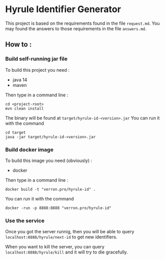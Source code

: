 # Hyrule Identifier Generator

This project is based on the requirements found in the file `request.md`.
You may found the answers to those requirements in the file `answers.md`.

## How to :

### Build self-running jar file

To build this project you need :
- java 14
- maven

Then type in a command line :
```shell script
cd <project-root>
mvn clean install
```

The binary will be found at `target/hyrule-id-<version>.jar`
You can run it with the command
```shell script
cd target
java -jar target/hyrule-id-<version>.jar
``` 

### Build docker image

To build this image you need (obviously) :
- docker

Then type in a command line :
```shell script
docker build -t "verron.pro/hyrule-id" .
```
You can run it with the command
```shell script
docker -run -p 8888:8888 "verron.pro/hyrule-id"
``` 

### Use the service
Once you got the server runnig, then you will be able to query `localhost:8888/hyrule/next-id` to get new identifiers.

When you want to kill the server, you can query `localhost:8888/hyrule/kill` and it will try to die gracefully.

